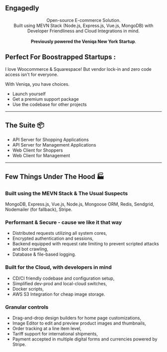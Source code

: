 ## Engagedly
<p align="center">
Open-source E-commerce Solution. 
<br>Built using MEVN Stack (Node.js, Express.js, Vue.js, MongoDB) with Developer Friendliness and Cloud Integrations in mind.
<br>
<br><strong>Previously powered the Veniqa New York Startup</strong>.
</p>

## Perfect For Boostrapped Startups :
I love Woocommerce & Squarespace! But vendor lock-in and zero code access isn't for everyone.

With Veniqa, you have choices.
* Launch yourself
* Get a premium support package
* Use the codebase for other projects

---

## The Suite :package:
* API Server for Shopping Applications
* API Server for Management Applications
* Web Client for Shoppers
* Web Client for Management

---

## Few Things Under The Hood :factory:

### Built using the MEVN Stack & The Usual Suspects
MongoDB, Express.js, Vue.js, Node.js, Mongoose ORM, Redis, Sendgrid, Nodemailer (for fallback), Stripe.

### Performant & Secure - cause we like it that way
* Distributed requests utilizing all system cores, 
* Encrypted authentication and sessions, 
* Backend equipped with request rate limiting to prevent scripted attacks and bot crawling, 
* Database & file-based logging.

### Built for the Cloud, with developers in mind
* CD/CI friendly codebase and configuration setup, 
* Simplified dev-prod and local-cloud switches, 
* Docker scripts, 
* AWS S3 Integration for cheap image storage.

### Granular controls
* Drag-and-drop design builders for home page customizations, 
* Image Editor to edit and preview product images and thumbnails, 
* Order tracking at a line item level, 
* Tariff support for international shipments, 
* Payment accepted in multiple digital forms and currencies powered by Stripe.



